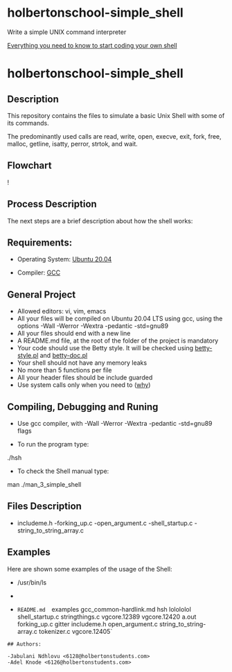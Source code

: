 # holbertonschool-simple_shell
Write a simple UNIX command interpreter

[Everything you need to know to start coding your own shell
](https://docs.google.com/document/d/1Z-ZNLO0bd5c0-aa5HX74-2hC4_P86toWuRbNFzK6Mqw/edit#heading=h.apqih1txl2ly)
# holbertonschool-simple_shell

## Description

This repository contains the files to simulate a basic Unix Shell with some of its commands.

The predominantly used calls are read, write, open, execve, exit, fork, free, malloc, getline, isatty, perror, strtok, and wait.

## Flowchart

!
## Process Description

The next steps are a brief description about how the shell works:


## Requirements:

- Operating System: [Ubuntu 20.04](https://releases.ubuntu.com/20.04/)

- Compiler: [GCC](https://gcc.gnu.org/)

## General Project

- Allowed editors: vi, vim, emacs
- All your files will be compiled on Ubuntu 20.04 LTS using gcc, using the options -Wall -Werror -Wextra -pedantic -std=gnu89
- All your files should end with a new line
- A README.md file, at the root of the folder of the project is mandatory
- Your code should use the Betty style. It will be checked using [betty-style.pl](https://github.com/holbertonschool/Betty/blob/master/betty-style.pl) and [betty-doc.pl](https://github.com/holbertonschool/Betty/blob/master/betty-doc.pl)
- Your shell should not have any memory leaks
- No more than 5 functions per file
- All your header files should be include guarded
- Use system calls only when you need to ([why](https://www.quora.com/Why-are-system-calls-expensive-in-operating-systems))

## Compiling, Debugging and Runing

- Use gcc compiler, with -Wall -Werror -Wextra -pedantic -std=gnu89 flags

- To run the program type:

./hsh

- To check the Shell manual type:

man ./man_3_simple_shell

## Files Description

- includeme.h -forking_up.c -open_argument.c -shell_startup.c -string_to_string_array.c

## Examples

Here are shown some examples of the usage of the Shell:
- /usr/bin/ls
- ```
- `README.md  `examples      gcc_common-hardlink.md  hsh          lolololol        shell_startup.c           stringthings.c  vgcore.12389  vgcore.12420
a.out      forking_up.c  gitter                  includeme.h  open_argument.c  string_to_string-array.c  tokenizer.c     vgcore.12405`
```
## Authors:

-Jabulani Ndhlovu <6128@holbertonstudents.com>
-Adel Knode <6126@holbertonstudents.com>
